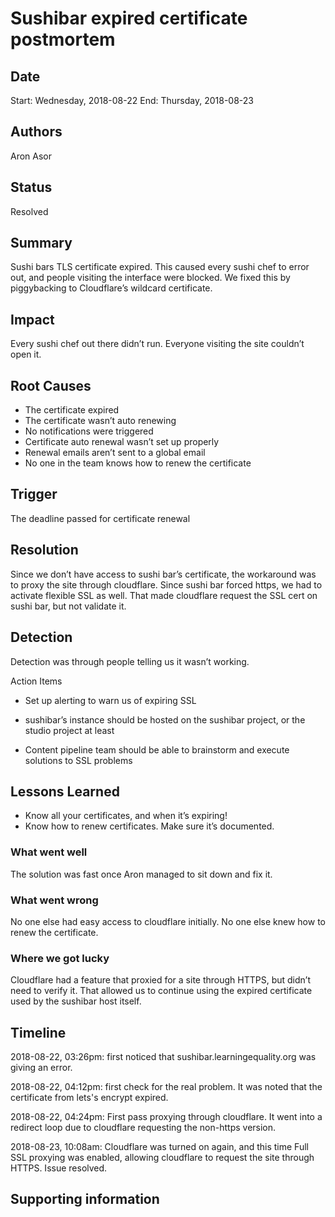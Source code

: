 # Sushibar expired certificate postmortem

## Date
Start: Wednesday, 2018-08-22
End: Thursday, 2018-08-23

## Authors
Aron Asor

## Status
Resolved

## Summary
Sushi bars TLS certificate expired. This caused every sushi chef to error out, and people visiting the interface were blocked. We fixed this by piggybacking to Cloudflare’s wildcard certificate.

## Impact
Every sushi chef out there didn’t run. Everyone visiting the site couldn’t open it. 

## Root Causes
- The certificate expired 
- The certificate wasn’t auto renewing
- No notifications were triggered
- Certificate auto renewal wasn’t set up properly
- Renewal emails aren’t sent to a global email
- No one in the team knows how to renew the certificate

## Trigger
The deadline passed for certificate renewal

## Resolution
Since we don’t have access to sushi bar’s certificate, the workaround was to proxy the site through cloudflare. Since sushi bar forced https, we had to activate flexible SSL as well. That made cloudflare request the SSL cert on sushi bar, but not validate it. 

## Detection
Detection was through people telling us it wasn’t working. 

Action Items
- Set up alerting to warn us of expiring SSL

- sushibar’s instance should be hosted on the sushibar project, or the studio project at least

- Content pipeline team should be able to brainstorm and execute solutions to SSL problems

## Lessons Learned
- Know all your certificates, and when it’s expiring!
- Know how to renew certificates. Make sure it’s documented.

### What went well
The solution was fast once Aron managed to sit down and fix it.

### What went wrong
No one else had easy access to cloudflare initially. No one else knew how to renew the certificate.

### Where we got lucky
Cloudflare had a feature that proxied for a site through HTTPS, but didn’t need to verify it. That allowed us to continue using the expired certificate used by the sushibar host itself.

## Timeline

2018-08-22, 03:26pm: first noticed that sushibar.learningequality.org was
giving an error.

2018-08-22, 04:12pm: first check for the real problem. It was noted that the
certificate from lets's encrypt expired.

2018-08-22, 04:24pm: First pass proxying through cloudflare. It went into a
redirect loop due to cloudflare requesting the non-https version.

2018-08-23, 10:08am: Cloudflare was turned on again, and this time Full SSL
proxying was enabled, allowing cloudflare to request the site through HTTPS.
Issue resolved.

## Supporting information
